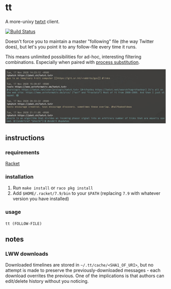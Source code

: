 tt
==
A more-unixy [twtxt](https://github.com/buckket/twtxt) client.

[![Build Status](https://travis-ci.org/xandkar/tt.svg?branch=master)](https://travis-ci.org/xandkar/tt)

Doesn't force you to maintain a master "following" file (the way Twitter does),
but let's you point it to any follow-file every time it runs.

This means unlimited possibilities for ad-hoc, interesting filtering
combinations. Especially when paired with
[process substitution](https://en.wikipedia.org/wiki/Process_substitution).

![Screenshot](screenshot-multi.jpg)


instructions
------------

### requirements
[Racket](https://download.racket-lang.org/)

### installation
1. Run `make install` or `raco pkg install`
2. Add `$HOME/.racket/7.9/bin` to your `$PATH`
   (replacing `7.9` with whatever version you have installed)

### usage
`tt (FOLLOW-FILE)`


notes
-----

### LWW downloads
Downloaded timelines are stored in `~/.tt/cache/<SHA1_OF_URI>`, but no attempt
is made to preserve the previously-downloaded messages - each download
overrites the previous. One of the implications is that authors can edit/delete
history without you noticing.
